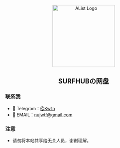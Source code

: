 <p align="center">
  <a href="https://www.surfhub.net/">
    <img src="https://cdn.jsdelivr.net/gh/m1n4l/img@main/logo.svg" alt="AList Logo" width=200/>
  </a>
</p>

<h2 align="center">SURFHUBの网盘</h2>

### 联系我

- 👋 Telegram：[@Kw1n](https://t.me/nmzle "@Kw1n")
- 👀 EMAIL：nujwtf@gmail.com

### 注意

- 请勿将本站共享给无关人员，谢谢理解。
